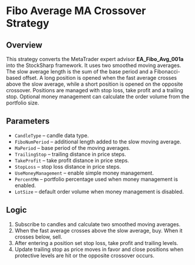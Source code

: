 # Fibo Average MA Crossover Strategy

## Overview
This strategy converts the MetaTrader expert advisor **EA_Fibo_Avg_001a** into the StockSharp framework.
It uses two smoothed moving averages. The slow average length is the sum of the base period and a Fibonacci-based offset.
A long position is opened when the fast average crosses above the slow average, while a short position is opened on the opposite crossover.
Positions are managed with stop loss, take profit and a trailing stop. Optional money management can calculate the order volume from the portfolio size.

## Parameters
- `CandleType` – candle data type.
- `FiboNumPeriod` – additional length added to the slow moving average.
- `MaPeriod` – base period of the moving averages.
- `TrailingStop` – trailing distance in price steps.
- `TakeProfit` – take profit distance in price steps.
- `StopLoss` – stop loss distance in price steps.
- `UseMoneyManagement` – enable simple money management.
- `PercentMm` – portfolio percentage used when money management is enabled.
- `LotSize` – default order volume when money management is disabled.

## Logic
1. Subscribe to candles and calculate two smoothed moving averages.
2. When the fast average crosses above the slow average, buy. When it crosses below, sell.
3. After entering a position set stop loss, take profit and trailing levels.
4. Update trailing stop as price moves in favor and close positions when protective levels are hit or the opposite crossover occurs.
